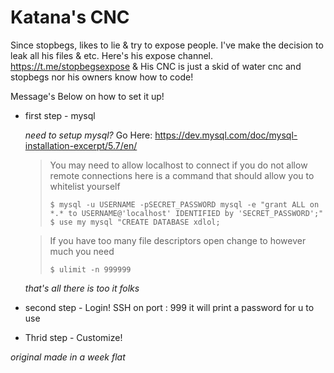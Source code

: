 # Katana's CNC
Since stopbegs, likes to lie & try to expose people. I've make the decision to leak all his files & etc. Here's his expose channel. 
https://t.me/stopbegsexpose & His CNC is just a skid of water cnc and stopbegs nor his owners know how to code!

Message's Below on how to set it up!


- first step - mysql

  *need to setup mysql?* Go Here: https://dev.mysql.com/doc/mysql-installation-excerpt/5.7/en/
  
  > You may need to allow localhost to connect if you do not allow remote connections here is a command that should allow you to whitelist yourself 
  > 
  > `$ mysql -u USERNAME -pSECRET_PASSWORD mysql -e "grant ALL on *.* to USERNAME@'localhost' IDENTIFIED by 'SECRET_PASSWORD';"`
   > `$ use my mysql "CREATE DATABASE xdlol;`

  > If you have too many file descriptors open change to however much you need
  > 
  > `$ ulimit -n 999999`
  > 
  *that's all there is too it folks*

- second step - Login!
  SSH on port : 999 
  it will print a password for u to use
  
- Thrid step - Customize!

*original made in a week flat*
